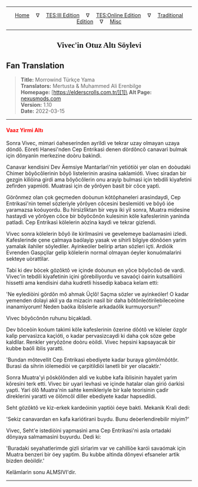 
---

<!-- Jekyll Page Links -->

<center>
<a href="../../../../../index.html">Home</a>
&emsp;&nabla;&emsp;
<a href="../../../../index-tes3.html">TES:III Edition</a>
&emsp;&nabla;&emsp;
<a href="../../../../index-teso.html">TES:Online Edition</a>
&emsp;&nabla;&emsp;
<a href="../../../../index-traditional.html">Traditional Edition</a>
&emsp;&nabla;&emsp;
<a href="../../../../index-misc.html">Misc</a>
</center>

<!-- Markdown Body Below: -->

---

<center>
<h2><span style="font-family:Georgia">Vivec'in Otuz Altı Söylevi</span></h2>
</center>

## Fan Translation

> __Title:__ Morrowind Türkçe Yama\
> __Translators:__ Mertusta & Muhammed Ali Erenbilge\
> __Homepage:__ [https://elderscrolls.com.tr/][1]\
> __Alt Page:__ [nexusmods.com][2]\
> __Version:__ 1.10\
> __Date:__ 2022-03-15

[1]: https://elderscrolls.com.tr/
[2]: https://www.nexusmods.com/morrowind/mods/49502

---

#### <span style="color:red">Vaaz Yirmi Altı</span>

Sonra Vivec, mimari óaheserinden ayrìldì ve tekrar uzay olmayan uzaya döndô. Eòreti Hanesi'nden Cep Entrikasì denen dördôncô canavarì bulmak için dônyanìn merkezine doòru bakìndì.

Canavar kendisini Dev Äemsiye Mantarlarì'nìn yetiótiòi yer olan en doòudaki Chimer bôyôcôlerinin bôyô listelerinin arasìna saklamìótì. Vivec sìradan bir gezgin kìlìòìna girdi ama bôyôcôlerin onu arayìp bulmasì için tebdili kìyafetini zefirden yapmìótì. Muatrasì için de yôrôyen basit bir côce yaptì.

Görônmez olan çok geçmeden doòunun kôtôphaneleri arasìndaydì, Cep Entrikasì'nìn temel sözleriyle yôrôyen côcesini beslemióti ve bôyô ióe yaramazsa koóuyordu. Bu hìrsìzlìktan bir veya iki yìl sonra, Muatra midesine hastaydì ve yôrôyen côce bir bôyôcônôn kulesinin köle kafeslerinin yanìnda patladì. Cep Entrikasì kölelerin aòzìna kaydì ve tekrar gizlendi.

Vivec sonra kölelerin bôyô ile kìrìlmasìnì ve gevelemeye baólamasìnì izledi. Kafeslerinde çene çalmaya baólayìp yasak ve sihirli bilgiye dönôóen yarìm yamalak ilahiler söylediler. Ayinkeóler belirip artan sözleri içti. Ardìóìk Evrenden Gaspçìlar gelip kölelerin normal olmayan óeyler konuómalarìnì sekteye uòrattìlar.

Tabi ki dev böcek gözôktô ve içinde doòunun en yôce bôyôcôsô de vardì. Vivec'in tebdili kìyafetinin içini görebiliyordu ve savaóçì óairin kutsallìòìnì hissetti ama kendisini daha kudretli hissedip kabaca kelam etti:

'Ne eylediòini gördôn mô ahmak Üçlô! Saçma sözler ve ayinkeóler! O kadar yemenden dolayì akìl ya da mizacìn nasìl bir daha bôtônleótirilebileceòine inanamìyorum! Neden baóka iblislerle arkadaólìk kurmuyorsun?'

Vivec bôyôcônôn ruhunu bìçakladì.

Dev böceòin koóum takìmì köle kafeslerinin ôzerine dôótô ve köleler özgôr kalìp pervasìzca kaçìótì, o kadar pervasìzcaydì ki daha çok söze gebe kaldìlar. Renkler yeryôzône doòru eòildi. Vivec hepsini kapsayacak bir kubbe baólì iblis yarattì.

'Bundan môtevellit Cep Entrikasì ebediyete kadar buraya gömôlmôótôr. Burasì da sihrin iólemediòi ve çarpìtìldìòì lanetli bir yer olacaktìr.'

Sonra Muatra'yì pôskôlônden aldì ve kubbe kafa iblisinin hayalet yarìm kôresini terk etti. Vivec bir uyarì levhasì ve içinde hatalar olan girió óarkìsì yaptì. Yarì ölô Muatra'nìn sahte kemikleriyle bir kale teorisinin çadìr direklerini yarattì ve ölômcôl diller ebediyete kadar hapsedildi.

Seht gözôktô ve kìz-erkek kardeóinin yaptìòì óeye baktì. Mekanik Kralì dedi:

'Sekiz canavardan en kafa karìótìranì buydu. Bunu deòerlendirebilir miyim?'

Vivec, Seht'e istediòini yapmasìnì ama Cep Entrikasì'nì asla ortadaki dônyaya salmamasìnì buyurdu. Dedi ki:

'Buradaki seyahatlerimde gizli sìrlarìm var ve cahilliòe karóì savaómak için Muatra benzeri bir óey yaptìm. Bu kubbe altìnda dônyevi efsaneler artìk bizden deòildir.'

Kelâmlarìn sonu ALMSIVI'dir.

---
